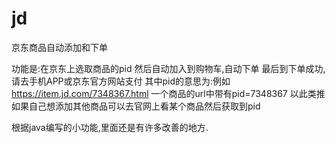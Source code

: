 # jd
京东商品自动添加和下单

功能是:在京东上选取商品的pid 然后自动加入到购物车,自动下单 最后到下单成功,请去手机APP或京东官方网站支付
其中pid的意思为:例如 https://item.jd.com/7348367.html 一个商品的url中带有pid=7348367 以此类推 
如果自己想添加其他商品可以去官网上看某个商品然后获取到pid 

根据java编写的小功能,里面还是有许多改善的地方.
